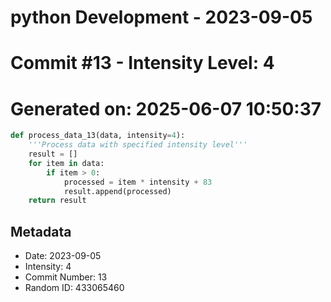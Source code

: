 ﻿# python Development - 2023-09-05
# Commit #13 - Intensity Level: 4
# Generated on: 2025-06-07 10:50:37
```python
def process_data_13(data, intensity=4):
    '''Process data with specified intensity level'''
    result = []
    for item in data:
        if item > 0:
            processed = item * intensity + 83
            result.append(processed)
    return result
```
## Metadata
- Date: 2023-09-05
- Intensity: 4
- Commit Number: 13
- Random ID: 433065460
